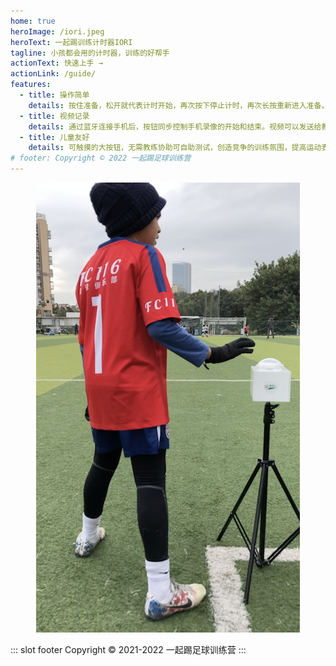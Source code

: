 ```yaml
---
home: true
heroImage: /iori.jpeg
heroText: 一起踢训练计时器IORI
tagline: 小孩都会用的计时器，训练的好帮手
actionText: 快速上手 →
actionLink: /guide/
features:
  - title: 操作简单
    details: 按住准备，松开就代表计时开始，再次按下停止计时，再次长按重新进入准备。用一次就不会忘记。
  - title: 视频记录
    details: 通过蓝牙连接手机后，按钮同步控制手机录像的开始和结束。视频可以发送给教练，帮助分析找出不规范动作。
  - title: 儿童友好
    details: 可触摸的大按钮，无需教练协助可自助测试，创造竞争的训练氛围，提高运动表现。
# footer: Copyright © 2022 一起踢足球训练营
---
```


<div align=center>
<img src="./images/brilliant.png"/>
</div>

::: slot footer
Copyright © 2021-2022 一起踢足球训练营
:::
